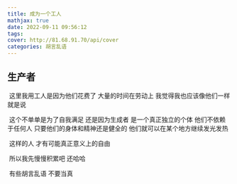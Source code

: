 ```yaml
---
title: 成为一个工人
mathjax: true
date: 2022-09-11 09:56:12
tags:
cover: http://81.68.91.70/api/cover
categories: 胡言乱语
---
```


## 生产者

​		这里我用工人是因为他们花费了 大量的时间在劳动上 我觉得我也应该像他们一样 就是说 

​		这个不单单是为了自我满足 还是因为生成者 是一个真正独立的个体 他们不依赖于任何人 只要他们的身体和精神还是健全的 他们就可以在某个地方继续发光发热 

​		这样的人 才有可能真正意义上的自由 

​		所以我先慢慢积累吧 还哈哈 

​		有些胡言乱语 不要当真
